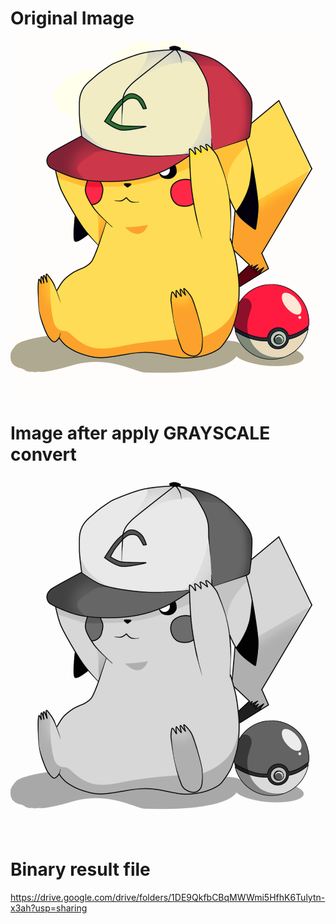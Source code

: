 # Original Image
<img src=https://github.com/18520474/AnhAnh/blob/main/Assigment/week_2/Python/img/pika.png>

# Image after apply GRAYSCALE convert
<img src=https://github.com/18520474/AnhAnh/blob/main/Assigment/week_2/Python/img/Result.png>

# Binary result file
<https://drive.google.com/drive/folders/1DE9QkfbCBqMWWmi5HfhK6Tulytn-x3ah?usp=sharing>
